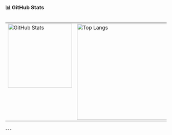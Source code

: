 ### 📊 GitHub Stats

<table align="left">
  <tr>
    <td valign="top">
      <img alt="GitHub Stats" height="200" src="https://github-readme-stats.vercel.app/api?username=SamuellLima&show_icons=true&theme=tokyonight&include_all_commits=true&locale=EN" />
    </td>
    <td valign="top">
      <img alt="Top Langs" height="300" src="https://github-readme-stats.vercel.app/api/top-langs/?username=SamuellLima&theme=tokyonight&custom_title=Technologies&langs_count=9" />
    </td>
  </tr>
</table>
<br><br><br><br><br><br><br><br><br><br><br><br><br><br><br> 
---
